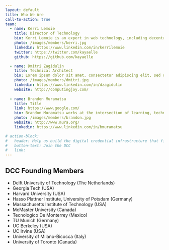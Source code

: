 ```yaml
---
layout: default
title: Who We Are
call-to-action: true
team:
  - name: Kerri Lemoie
    title: Director of Technology
    bio: Kerri Lemoie is an expert in web technology, including decentralized technologies and standards such as verifiable credentials and decentralized identifiers. In her 20+ years of experience, she has served in multiple leadership capacities including senior management, CTO, and advisory roles. As Director of Technology at the Digital Credentials Consortium she is leading the development of a trusted, distributed, and shared infrastructure that will become the standard for issuing, storing, displaying, and verifying digital academic credentials.
    photo: /images/members/kerri.jpg
    linkedin: https://www.linkedin.com/in/kerrilemoie
    twitter: https://twitter.com/kayaelle
    github: https://github.com/kayaelle

  - name: Dmitri Zagidulin
    title: Technical Architect
    bio: Lorem ipsum dolor sit amet, consectetur adipiscing elit, sed do eiusmod tempor incididunt ut labore et dolore magna aliqua. Ut enim ad minim veniam, quis nostrud exercitation ullamco laboris nisi ut aliquip ex ea commodo consequat.
    photo: /images/members/dmitri.jpg
    linkedin: https://www.linkedin.com/in/dzagidulin
    website: http://computingjoy.com/
    
  - name: Brandon Muramatsu
    title: Title
    link: https://www.google.com/
    bio: Brandon Muramatsu works at the intersection of learning, technology innovation and scale. His work focuses on online and digital learning to improve teaching and learning with a focus on open education. He has been involved in the development of learning technologies and education technologies, curriculum and course development, open education / opencourseware and educational digital libraries over the last 25+ years.
    photo: /images/members/brandon.jpg
    website: http://www.mura.org/
    linkedin: https://www.linkedin.com/in/bmuramatsu

# action-block:
#   header: Help us build the digital credential infrastructure that fits the future of education.
#   button-text: Join the DCC
#   link: 
---
```


## DCC Founding Members

* Delft University of Technology (The Netherlands)
* Georgia Tech (USA)
* Harvard University (USA)
* Hasso Plattner Institute, University of Potsdam (Germany)
* Massachusetts Institute of Technology (USA)
* McMaster University (Canada)
* Tecnologico De Monterrey (Mexico)
* TU Munich (Germany)
* UC Berkeley (USA)
* UC Irvine (USA)
* University of Milano-Bicocca (Italy)
* University of Toronto (Canada) 